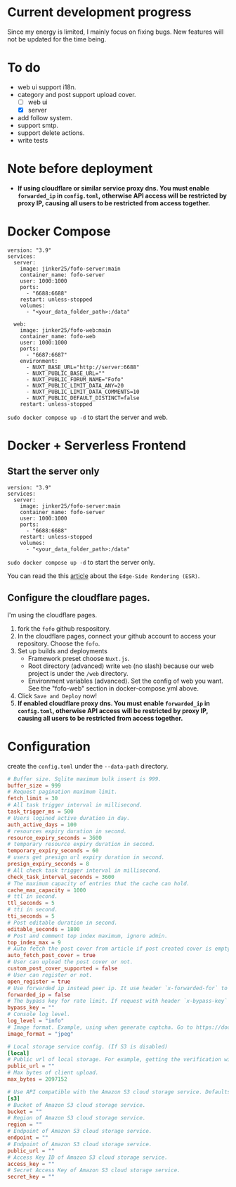 # Current development progress

Since my energy is limited, I mainly focus on fixing bugs. New features will not be updated for the time being.

# To do

- web ui support i18n.
- category and post support upload cover.
  - [ ] web ui
  - [x] server
- add follow system.
- support smtp.
- support delete actions.
- write tests

# Note before deployment

- **If using cloudflare or similar service proxy dns. You must enable `forwarded_ip` in `config.toml`, otherwise API access will be restricted by proxy IP, causing all users to be restricted from access together.**

# Docker Compose

```
version: "3.9"
services:
  server:
    image: jinker25/fofo-server:main
    container_name: fofo-server
    user: 1000:1000
    ports:
      - "6688:6688"
    restart: unless-stopped
    volumes:
      - "<your_data_folder_path>:/data"

  web:
    image: jinker25/fofo-web:main
    container_name: fofo-web
    user: 1000:1000
    ports:
      - "6687:6687"
    environment:
      - NUXT_BASE_URL="http://server:6688"
      - NUXT_PUBLIC_BASE_URL=""
      - NUXT_PUBLIC_FORUM_NAME="Fofo"
      - NUXT_PUBLIC_LIMIT_DATA_ANY=20
      - NUXT_PUBLIC_LIMIT_DATA_COMMENTS=10
      - NUXT_PUBLIC_DEFAULT_DISTINCT=false
    restart: unless-stopped
```

`sudo docker compose up -d` to start the server and web.

# Docker + Serverless Frontend

## Start the server only

```
version: "3.9"
services:
  server:
    image: jinker25/fofo-server:main
    container_name: fofo-server
    user: 1000:1000
    ports:
      - "6688:6688"
    restart: unless-stopped
    volumes:
      - "<your_data_folder_path>:/data"
```

`sudo docker compose up -d` to start the server only.

You can read the this [article](https://nuxt.com/docs/guide/concepts/rendering#edge-side-rendering) about the `Edge-Side Rendering (ESR)`.

## Configure the cloudflare pages.

I'm using the cloudflare pages.

1. fork the `fofo` github respository.
2. In the cloudflare pages, connect your github account to access your repository. Choose the `fofo`.
3. Set up builds and deployments
   - Framework preset choose `Nuxt.js`.
   - Root directory (advanced) write `web` (no slash) because our web project is under the `/web` directory.
   - Environment variables (advanced). Set the config of web you want. See the "fofo-web" section in docker-compose.yml above.
4. Click `Save and Deploy` now!
5. **If enabled cloudflare proxy dns. You must enable `forwarded_ip` in `config.toml`, otherwise API access will be restricted by proxy IP, causing all users to be restricted from access together.**

# Configuration

create the `config.toml` under the `--data-path` directory.

```toml
# Buffer size. Sqlite maximum bulk insert is 999.
buffer_size = 999
# Request pagination maximum limit.
fetch_limit = 30
# All task trigger interval in millisecond.
task_trigger_ms = 500
# Users logined active duration in day.
auth_active_days = 100
# resources expiry duration in second.
resource_expiry_seconds = 3600
# temporary resource expiry duration in second.
temporary_expiry_seconds = 60
# users get presign url expiry duration in second.
presign_expiry_seconds = 8
# All check task trigger interval in millisecond.
check_task_interval_seconds = 3600
# The maximum capacity of entries that the cache can hold.
cache_max_capacity = 1000
# ttl in second.
ttl_seconds = 5
# tti in second.
tti_seconds = 5
# Post editable duration in second.
editable_seconds = 1800
# Post and comment top index maximum, ignore admin.
top_index_max = 9
# Auto fetch the post cover from article if post created cover is empty.
auto_fetch_post_cover = true
# User can upload the post cover or not.
custom_post_cover_supported = false
# User can register or not.
open_register = true
# Use forwarded ip instead peer ip. It use header `x-forwarded-for` to get the ip.
forwarded_ip = false
# The bypass key for rate limit. If request with header `x-bypass-key` equals to this key will bypass it. Default is none.
bypass_key = ""
# Console log level.
log_level = "info"
# Image format. Example, using when generate captcha. Go to https://docs.rs/image/latest/image/enum.ImageFormat.html see more.
image_format = "jpeg"

# Local storage service config. (If S3 is disabled)
[local]
# Public url of local storage. For example, getting the verification will return the image url. This is the base URL.
public_url = ""
# Max bytes of client upload.
max_bytes = 2097152

# Use API compatible with the Amazon S3 cloud storage service. Defaults to None, if defined it means enabled.
[s3]
# Bucket of Amazon S3 cloud storage service.
bucket = ""
# Region of Amazon S3 cloud storage service.
region = ""
# Endpoint of Amazon S3 cloud storage service.
endpoint = ""
# Endpoint of Amazon S3 cloud storage service.
public_url = ""
# Access Key ID of Amazon S3 cloud storage service.
access_key = ""
# Secret Access Key of Amazon S3 cloud storage service.
secret_key = ""
```
